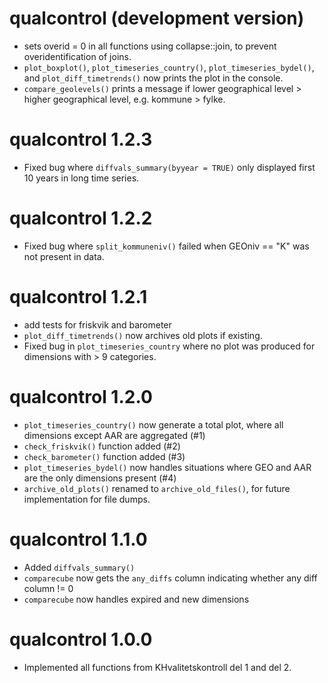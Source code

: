 # qualcontrol (development version)
* sets overid = 0 in all functions using collapse::join, to prevent overidentification of joins. 
* `plot_boxplot()`, `plot_timeseries_country()`, `plot_timeseries_bydel()`, and `plot_diff_timetrends()` now prints the plot in the console.
* `compare_geolevels()` prints a message if lower geographical level > higher geographical level, e.g. kommune > fylke. 

# qualcontrol 1.2.3
* Fixed bug where `diffvals_summary(byyear = TRUE)` only displayed first 10 years in long time series.

# qualcontrol 1.2.2
* Fixed bug where `split_kommuneniv()` failed when GEOniv == "K" was not present in data.

# qualcontrol 1.2.1
* add tests for friskvik and barometer 
* `plot_diff_timetrends()` now archives old plots if existing. 
* Fixed bug in `plot_timeseries_country` where no plot was produced for dimensions with > 9 categories. 

# qualcontrol 1.2.0
* `plot_timeseries_country()` now generate a total plot, where all dimensions except AAR are aggregated (#1)
* `check_friskvik()` function added (#2)
* `check_barometer()` function added (#3)
* `plot_timeseries_bydel()` now handles situations where GEO and AAR are the only dimensions present (#4)
* `archive_old_plots()` renamed to `archive_old_files()`, for future implementation for file dumps. 

# qualcontrol 1.1.0
* Added `diffvals_summary()`
* `comparecube` now gets the `any_diffs` column indicating whether any diff column != 0
* `comparecube` now handles expired and new dimensions

# qualcontrol 1.0.0

* Implemented all functions from KHvalitetskontroll del 1 and del 2.
